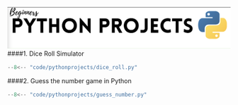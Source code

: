 ![](../assets/pybeginners.png)
####1. Dice Roll Simulator
```python
--8<-- "code/pythonprojects/dice_roll.py"
```
####2. Guess the number game in Python 
```python
--8<-- "code/pythonprojects/guess_number.py"
```